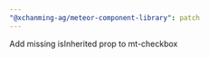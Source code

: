 ```yaml
---
"@xchanming-ag/meteor-component-library": patch
---
```


Add missing isInherited prop to mt-checkbox

